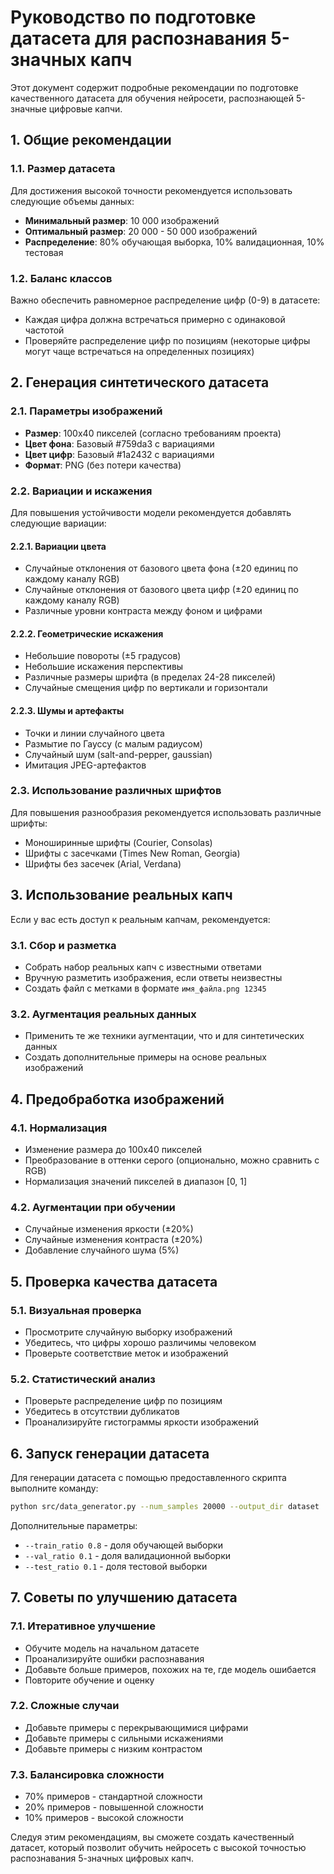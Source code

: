 # Руководство по подготовке датасета для распознавания 5-значных капч

Этот документ содержит подробные рекомендации по подготовке качественного датасета для обучения нейросети, распознающей 5-значные цифровые капчи.

## 1. Общие рекомендации

### 1.1. Размер датасета

Для достижения высокой точности рекомендуется использовать следующие объемы данных:

- **Минимальный размер**: 10 000 изображений
- **Оптимальный размер**: 20 000 - 50 000 изображений
- **Распределение**: 80% обучающая выборка, 10% валидационная, 10% тестовая

### 1.2. Баланс классов

Важно обеспечить равномерное распределение цифр (0-9) в датасете:

- Каждая цифра должна встречаться примерно с одинаковой частотой
- Проверяйте распределение цифр по позициям (некоторые цифры могут чаще встречаться на определенных позициях)

## 2. Генерация синтетического датасета

### 2.1. Параметры изображений

- **Размер**: 100x40 пикселей (согласно требованиям проекта)
- **Цвет фона**: Базовый #759da3 с вариациями
- **Цвет цифр**: Базовый #1a2432 с вариациями
- **Формат**: PNG (без потери качества)

### 2.2. Вариации и искажения

Для повышения устойчивости модели рекомендуется добавлять следующие вариации:

#### 2.2.1. Вариации цвета

- Случайные отклонения от базового цвета фона (±20 единиц по каждому каналу RGB)
- Случайные отклонения от базового цвета цифр (±20 единиц по каждому каналу RGB)
- Различные уровни контраста между фоном и цифрами

#### 2.2.2. Геометрические искажения

- Небольшие повороты (±5 градусов)
- Небольшие искажения перспективы
- Различные размеры шрифта (в пределах 24-28 пикселей)
- Случайные смещения цифр по вертикали и горизонтали

#### 2.2.3. Шумы и артефакты

- Точки и линии случайного цвета
- Размытие по Гауссу (с малым радиусом)
- Случайный шум (salt-and-pepper, gaussian)
- Имитация JPEG-артефактов

### 2.3. Использование различных шрифтов

Для повышения разнообразия рекомендуется использовать различные шрифты:

- Моноширинные шрифты (Courier, Consolas)
- Шрифты с засечками (Times New Roman, Georgia)
- Шрифты без засечек (Arial, Verdana)

## 3. Использование реальных капч

Если у вас есть доступ к реальным капчам, рекомендуется:

### 3.1. Сбор и разметка

- Собрать набор реальных капч с известными ответами
- Вручную разметить изображения, если ответы неизвестны
- Создать файл с метками в формате `имя_файла.png 12345`

### 3.2. Аугментация реальных данных

- Применить те же техники аугментации, что и для синтетических данных
- Создать дополнительные примеры на основе реальных изображений

## 4. Предобработка изображений

### 4.1. Нормализация

- Изменение размера до 100x40 пикселей
- Преобразование в оттенки серого (опционально, можно сравнить с RGB)
- Нормализация значений пикселей в диапазон [0, 1]

### 4.2. Аугментации при обучении

- Случайные изменения яркости (±20%)
- Случайные изменения контраста (±20%)
- Добавление случайного шума (5%)

## 5. Проверка качества датасета

### 5.1. Визуальная проверка

- Просмотрите случайную выборку изображений
- Убедитесь, что цифры хорошо различимы человеком
- Проверьте соответствие меток и изображений

### 5.2. Статистический анализ

- Проверьте распределение цифр по позициям
- Убедитесь в отсутствии дубликатов
- Проанализируйте гистограммы яркости изображений

## 6. Запуск генерации датасета

Для генерации датасета с помощью предоставленного скрипта выполните команду:

```bash
python src/data_generator.py --num_samples 20000 --output_dir dataset
```

Дополнительные параметры:

- `--train_ratio 0.8` - доля обучающей выборки
- `--val_ratio 0.1` - доля валидационной выборки
- `--test_ratio 0.1` - доля тестовой выборки

## 7. Советы по улучшению датасета

### 7.1. Итеративное улучшение

- Обучите модель на начальном датасете
- Проанализируйте ошибки распознавания
- Добавьте больше примеров, похожих на те, где модель ошибается
- Повторите обучение и оценку

### 7.2. Сложные случаи

- Добавьте примеры с перекрывающимися цифрами
- Добавьте примеры с сильными искажениями
- Добавьте примеры с низким контрастом

### 7.3. Балансировка сложности

- 70% примеров - стандартной сложности
- 20% примеров - повышенной сложности
- 10% примеров - высокой сложности

Следуя этим рекомендациям, вы сможете создать качественный датасет, который позволит обучить нейросеть с высокой точностью распознавания 5-значных цифровых капч.
